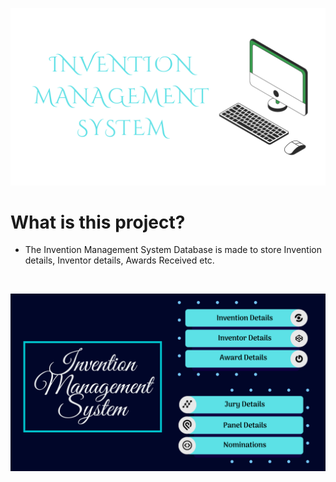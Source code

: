 <div align= "center">
      
![](https://github.com/a3X3k/Invention_Management_System/blob/main/Assets/2%2Cpng.png)

</div>

# What is this project?

- The Invention Management System Database is made to store Invention details, Inventor details, Awards Received etc. 

<br/>

![](https://github.com/a3X3k/Invention_Management_System/blob/main/Assets/1.png)
